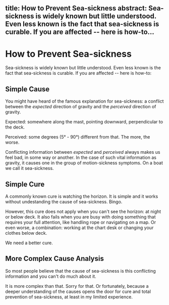 title: How to Prevent Sea-sickness
abstract: Sea-sickness is widely known but little understood. Even less known is the fact that sea-sickness is curable. If you are affected -- here is how-to...
---
# How to Prevent Sea-sickness

Sea-sickness is widely known but little understood. Even less known is the fact that sea-sickness is curable. If you are affected -- here is how-to:

## Simple Cause

You might have heard of the famous explanation for sea-sickness: a conflict between the *expected* direction of gravity and the *perceived* direction of gravity.

Expected: somewhere along the mast, pointing downward, perpendicular to the deck.

Perceived: some degrees (5° - 90°) different from that. The more, the worse.

Conflicting information between *expected* and *perceived* always makes us feel bad, in some way or another. In the case of such vital information as gravity, it causes one in the group of motion-sickness symptoms. On a boat we call it sea-sickness.

## Simple Cure

A commonly known cure is watching the horizon. It is simple and it works without undestanding the cause of sea-sickness. Bingo.

However, this cure does not apply when you can't see the horizon: at night or below deck. It also fails when you are busy with doing something that requires your full attention, like handling rope or navigating on a map. Or even worse, a combination: working at the chart desk or changing your clothes below deck.

We need a better cure.

## More Complex Cause Analysis

So most people believe that the cause of sea-sickness is this conflicting information and you can't do much about it. 

It is more complex than that. Sorry for that. Or fortunately, because a deeper understanding of the causes opens the door for cure and total prevention of sea-sickness, at least in my limited experience.
